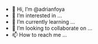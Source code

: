 - 👋 Hi, I’m @adrianfoya
- 👀 I’m interested in ...
- 🌱 I’m currently learning ...
- 💞️ I’m looking to collaborate on ...
- 📫 How to reach me ...

<!---
adrianfoya/adrianfoya is a ✨ special ✨ repository because its `README.md` (this file) appears on your GitHub profile.
You can click the Preview link to take a look at your changes.
--->

